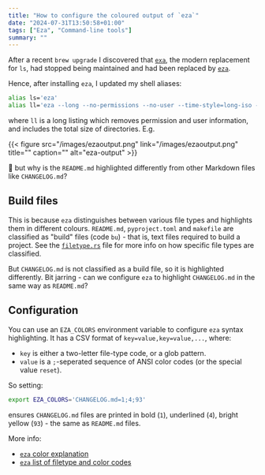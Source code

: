 ```yaml
---
title: "How to configure the coloured output of `eza`"
date: "2024-07-31T13:50:58+01:00"
tags: ["Eza", "Command-line tools"]
summary: ""
---
```


After a recent `brew upgrade` I discovered that [`exa`], the modern replacement
for `ls`, had stopped being maintained and had been replaced by [`eza`].

[`exa`]: https://github.com/ogham/exa
[`eza`]: https://github.com/eza-community/eza

<!--more-->

Hence, after installing `eza`, I updated my shell aliases:

```sh
alias ls='eza'
alias ll='eza --long --no-permissions --no-user --time-style=long-iso --total-size'
```

where `ll` is a long listing which removes permission and user information, and
includes the total size of directories. E.g.

{{< figure src="/images/ezaoutput.png" link="/images/ezaoutput.png" title="" caption="" alt="eza-output" >}}

🤔 but why is the `README.md` highlighted differently from other Markdown files
like `CHANGELOG.md`?

## Build files

This is because `eza` distinguishes between various file types and highlights
them in different colours. `README.md`, `pyproject.toml` and `makefile` are
classified as "build" files (code `bu`) - that is, text files required to build
a project. See the [`filetype.rs`] file for more info on how specific file types
are classified.

[`filetype.rs`]:
  https://github.com/eza-community/eza/blob/65a08a672ad9fe92cf12f508c0ea8b38e82ccf11/src/info/filetype.rs

But `CHANGELOG.md` is not classified as a build file, so it is highlighted
differently. Bit jarring - can we configure `eza` to highlight `CHANGELOG.md` in
the same way as `README.md`?

## Configuration

You can use an `EZA_COLORS` environment variable to configure `eza` syntax
highlighting. It has a CSV format of `key=value,key=value,...`, where:

- `key` is either a two-letter file-type code, or a glob pattern.
- `value` is a `;`-seperated sequence of ANSI color codes (or the special value
  `reset`).

So setting:

```sh
export EZA_COLORS='CHANGELOG.md=1;4;93'
```

ensures `CHANGELOG.md` files are printed in bold (`1`), underlined (`4`), bright
yellow (`93`) - the same as `README.md` files.

More info:

- [`eza` color explanation](https://github.com/eza-community/eza/blob/main/man/eza_colors-explanation.5.md)
- [`eza` list of filetype and color codes](https://github.com/eza-community/eza/blob/main/man/eza_colors.5.md)
